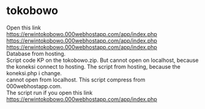 # tokobowo
Open this link  
https://erwintokobowo.000webhostapp.com/app/index.php   
https://erwintokobowo.000webhostapp.com/app/index.php   
https://erwintokobowo.000webhostapp.com/app/index.php   
Database from hosting.  
Script code KP on the tokobowo.zip. But cannot open on localhost, because the koneksi connect to hosting. 
The script from hosting, because the koneksi.php i change.  
cannot open from localhost. 
This script compress from 000webhostapp.com.  
The script run if you open this link https://erwintokobowo.000webhostapp.com/app/index.php
